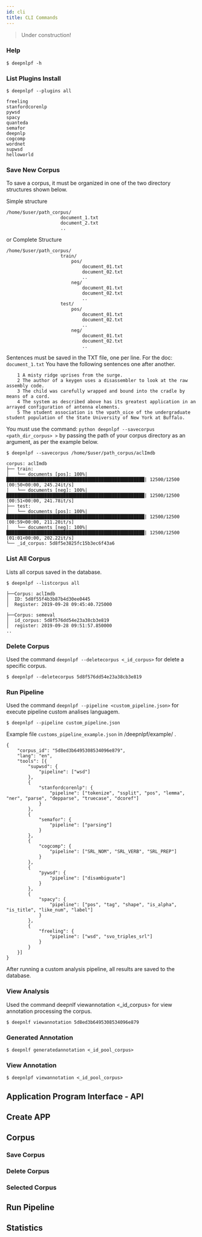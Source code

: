 ```yaml
---
id: cli
title: CLI Commands
---
```


> Under construction!

### Help
    
    $ deepnlpf -h

### List Plugins Install

    $ deepnlpf --plugins all

    freeling
    stanfordcorenlp
    pywsd
    spacy
    quanteda
    semafor
    deepnlp
    cogcomp
    wordnet
    supwsd
    helloworld

### Save New Corpus
To save a corpus, it must be organized in one of the two directory structures shown below.

Simple structure

    /home/$user/path_corpus/
                        document_1.txt
                        document_2.txt
                        ..

or Complete Structure

    /home/$user/path_corpus/
                        train/
                            pos/
                                document_01.txt
                                document_02.txt
                                ..
                            neg/
                                document_01.txt
                                document_02.txt
                                ..
                        test/
                            pos/
                                document_01.txt
                                document_02.txt
                                ..
                            neg/
                                document_01.txt
                                document_02.txt
                                ..

Sentences must be saved in the TXT file, one per line.
For the doc: ```document_1.txt``` You have the following sentences one after another.

        1 A misty ridge uprises from the surge.
        2 The author of a keygen uses a disassembler to look at the raw assembly code.
        3 The child was carefully wrapped and bound into the cradle by means of a cord.
        4 The system as described above has its greatest application in an arrayed configuration of antenna elements.
        5 The student association is the vpath_oice of the undergraduate student population of the State University of New York at Buffalo.


You must use the command: ```python deepnlpf --savecorpus <path_dir_corpus> >``` by passing the path of your corpus directory as an argument, as per the example below.

    $ deepnlpf --savecorpus /home/$user/path_corpus/aclImdb

    corpus: aclImdb
    ├── train:
    │   └── documents [pos]: 100%|███████████████████████████████████████████████████| 12500/12500 [00:50<00:00, 245.24it/s]
    │   └── documents [neg]: 100%|███████████████████████████████████████████████████| 12500/12500 [00:51<00:00, 241.78it/s]
    ├── test:
    │   └── documents [pos]: 100%|███████████████████████████████████████████████████| 12500/12500 [00:59<00:00, 211.20it/s]
    │   └── documents [neg]: 100%|███████████████████████████████████████████████████| 12500/12500 [01:01<00:00, 202.22it/s]
    └── _id_corpus: 5d8f5e3825fc15b3ec6f43a6

### List All Corpus
Lists all corpus saved in the database.

    $ deepnlpf --listcorpus all

    ├──Corpus: aclImdb
    │  ID: 5d8f55f4b3b87b4d30ee0445
    │  Register: 2019-09-28 09:45:40.725000

    ├──Corpus: semeval
    │  id_corpus: 5d8f576dd54e23a38cb3e819
    │  register: 2019-09-28 09:51:57.850000
    ..

### Delete Corpus
Used the command ```deepnlpf --deletecorpus <_id_corpus>``` for delete a specific corpus.

    $ deepnlpf --deletecorpus 5d8f576dd54e23a38cb3e819 

### Run Pipeline
Used the command ```deepnlpf --pipeline <custom_pipeline.json>``` for execute pipeline custom analises languagem.

    $ deepnlpf --pipeline custom_pipeline.json

Example file ```customs_pipeline_example.json``` in /deepnlpf/example/ .

    {
        "corpus_id": "5d8ed3b6495308534096e879",
        "lang": "en",
        "tools": [{
            "supwsd": {
                "pipeline": ["wsd"]
            },
            {
                "stanfordcorenlp": {
                    "pipeline": ["tokenize", "ssplit", "pos", "lemma", "ner", "parse", "depparse", "truecase", "dcoref"]
                }
            },
            {
                "semafor": {
                    "pipeline": ["parsing"]
                }
            },
            {
                "cogcomp": {
                    "pipeline": ["SRL_NOM", "SRL_VERB", "SRL_PREP"]
                }
            },
            {
                "pywsd": {
                    "pipeline": ["disambiguate"]
                }
            },
            {
                "spacy": {
                    "pipeline": ["pos", "tag", "shape", "is_alpha", "is_title", "like_num", "label"]
                }
            },
            {
                "freeling": {
                    "pipeline": ["wsd", "svo_triples_srl"]
                }
            }
        }]
    }

After running a custom analysis pipeline, all results are saved to the database.

### View Analysis

Used the command deepnlf viewannotation <_id_corpus> for view annotation processing the corpus.

    $ deepnlf viewannotation 5d8ed3b6495308534096e879

### Generated Annotation

    $ deepnlf generatedannotation <_id_pool_corpus>

### View Annotation

    $ deepnlpf viewannotation <_id_pool_corpus>

## Application Program Interface - API

## Create APP

## Corpus

### Save Corpus

### Delete Corpus
### Selected Corpus

## Run Pipeline

## Statistics
### 